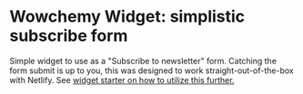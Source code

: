 # Wowchemy Widget: simplistic subscribe form

Simple widget to use as a "Subscribe to newsletter" form. Catching the form submit is up to you, this was designed
to work straight-out-of-the-box with Netlify. See [widget starter on how to utilize this further.](https://github.com/wowchemy/wowchemy-widget-starter)
